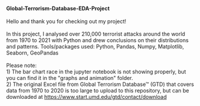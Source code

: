 #### Global-Terrorism-Database-EDA-Project

Hello and thank you for checking out my project!
<br><br>In this project, I analysed over 210,000 terrorist attacks around the world from 1970 to 2021 with Python and drew conclusions on their distributions and patterns.
Tools/packages used:
Python,
Pandas,
Numpy,
Matplotlib,
Seaborn,
GeoPandas
<br><br>Please note:
<br>1) The bar chart race in the jupyter notebook is not showing properly, but you can find it in the "graphs and animation" folder.
<br>2) The original Excel file from Global Terrorism Database™ (GTD) that covers data from 1970 to 2020 is too large to upload to this repository, but can be downloaded at https://www.start.umd.edu/gtd/contact/download


